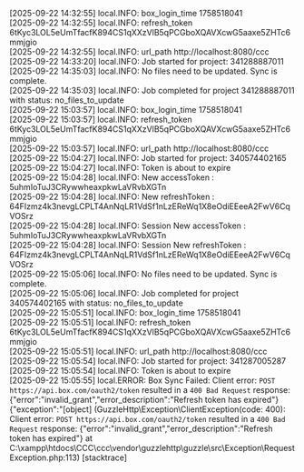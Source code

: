 [2025-09-22 14:32:55] local.INFO: box_login_time 1758518041  
[2025-09-22 14:32:55] local.INFO: refresh_token 6tKyc3LOL5eUmTfacfK894CS1qXXzVlB5qPCGboXQAVXcwG5aaxe5ZHTc6mmjgio  
[2025-09-22 14:32:55] local.INFO: url_path http://localhost:8080/ccc  
[2025-09-22 14:33:20] local.INFO: Job started for project: 341288887011  
[2025-09-22 14:35:03] local.INFO: No files need to be updated. Sync is complete.  
[2025-09-22 14:35:03] local.INFO: Job completed for project 341288887011 with status: no_files_to_update  
[2025-09-22 15:03:57] local.INFO: box_login_time 1758518041  
[2025-09-22 15:03:57] local.INFO: refresh_token 6tKyc3LOL5eUmTfacfK894CS1qXXzVlB5qPCGboXQAVXcwG5aaxe5ZHTc6mmjgio  
[2025-09-22 15:03:57] local.INFO: url_path http://localhost:8080/ccc  
[2025-09-22 15:04:27] local.INFO: Job started for project: 340574402165  
[2025-09-22 15:04:27] local.INFO: Token is about to expire  
[2025-09-22 15:04:28] local.INFO: New accessToken : 5uhmIoTuJ3CRywwheaxpkwLaVRvbXGTn  
[2025-09-22 15:04:28] local.INFO: New refreshToken : 64FIzmz4k3nevgLCPLT4AnNqLR1VdSf1nLzEReWq1X8eOdiEEeeA2FwV6CqVOSrz  
[2025-09-22 15:04:28] local.INFO: Session New accessToken : 5uhmIoTuJ3CRywwheaxpkwLaVRvbXGTn  
[2025-09-22 15:04:28] local.INFO: Session New refreshToken : 64FIzmz4k3nevgLCPLT4AnNqLR1VdSf1nLzEReWq1X8eOdiEEeeA2FwV6CqVOSrz  
[2025-09-22 15:05:06] local.INFO: No files need to be updated. Sync is complete.  
[2025-09-22 15:05:06] local.INFO: Job completed for project 340574402165 with status: no_files_to_update  
[2025-09-22 15:05:51] local.INFO: box_login_time 1758518041  
[2025-09-22 15:05:51] local.INFO: refresh_token 6tKyc3LOL5eUmTfacfK894CS1qXXzVlB5qPCGboXQAVXcwG5aaxe5ZHTc6mmjgio  
[2025-09-22 15:05:51] local.INFO: url_path http://localhost:8080/ccc  
[2025-09-22 15:05:54] local.INFO: Job started for project: 341287005287  
[2025-09-22 15:05:54] local.INFO: Token is about to expire  
[2025-09-22 15:05:55] local.ERROR: Box Sync Failed: Client error: `POST https://api.box.com/oauth2/token` resulted in a `400 Bad Request` response:
{"error":"invalid_grant","error_description":"Refresh token has expired"}
 {"exception":"[object] (GuzzleHttp\\Exception\\ClientException(code: 400): Client error: `POST https://api.box.com/oauth2/token` resulted in a `400 Bad Request` response:
{\"error\":\"invalid_grant\",\"error_description\":\"Refresh token has expired\"}
 at C:\\xampp\\htdocs\\CCC\\ccc\\vendor\\guzzlehttp\\guzzle\\src\\Exception\\RequestException.php:113)
[stacktrace]
